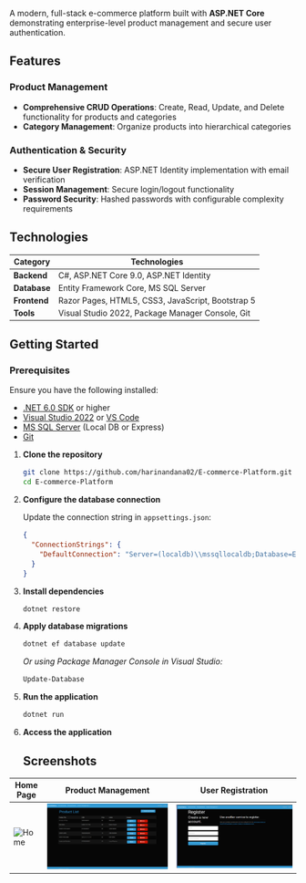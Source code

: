 ﻿A modern, full-stack e-commerce platform built with **ASP.NET Core** demonstrating enterprise-level product management and secure user authentication. 

## Features

### Product Management
- **Comprehensive CRUD Operations**: Create, Read, Update, and Delete functionality for products and categories
- **Category Management**: Organize products into hierarchical categories

### Authentication & Security
- **Secure User Registration**: ASP.NET Identity implementation with email verification
- **Session Management**: Secure login/logout functionality
- **Password Security**: Hashed passwords with configurable complexity requirements


## Technologies

| Category | Technologies |
|----------|-------------|
| **Backend** | C#, ASP.NET Core 9.0, ASP.NET Identity |
| **Database** | Entity Framework Core, MS SQL Server |
| **Frontend** | Razor Pages, HTML5, CSS3, JavaScript, Bootstrap 5 |
| **Tools** | Visual Studio 2022, Package Manager Console, Git |


## Getting Started

### Prerequisites

Ensure you have the following installed:

- [.NET 6.0 SDK](https://dotnet.microsoft.com/download/dotnet/6.0) or higher
- [Visual Studio 2022](https://visualstudio.microsoft.com/) or [VS Code](https://code.visualstudio.com/)
- [MS SQL Server](https://www.microsoft.com/en-us/sql-server/sql-server-downloads) (Local DB or Express)
- [Git](https://git-scm.com/)

1. **Clone the repository**
   ```bash
   git clone https://github.com/harinandana02/E-commerce-Platform.git
   cd E-commerce-Platform
   ```

2. **Configure the database connection**
   
   Update the connection string in `appsettings.json`:
   ```json
   {
     "ConnectionStrings": {
       "DefaultConnection": "Server=(localdb)\\mssqllocaldb;Database=ECommerceDB;Trusted_Connection=true;MultipleActiveResultSets=true"
     }
   }
   ```

3. **Install dependencies**
   ```bash
   dotnet restore
   ```

4. **Apply database migrations**
   ```bash
   dotnet ef database update
   ```
   
   *Or using Package Manager Console in Visual Studio:*
   ```powershell
   Update-Database
   ```

5. **Run the application**
   ```bash
   dotnet run
   ```


6. **Access the application**
   




   ## Screenshots

| Home Page | Product Management | User Registration |
|-----------|-------------------|------------------|
| ![Home](screenshots/home.png) | ![Products](screenshots/products.png) | ![Register](screenshots/register.png) |
